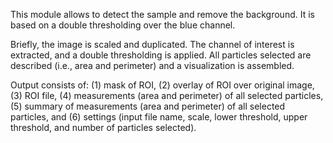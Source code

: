 This module allows to detect the sample and remove the background. It is based on a double thresholding over the blue channel.

Briefly, the image is scaled and duplicated. The channel of interest is extracted, and a double thresholding is applied. All particles selected are described (i.e., area and perimeter) and a visualization is assembled.

Output consists of: (1) mask of ROI, (2) overlay of ROI over original image, (3) ROI file, (4) measurements (area and perimeter) of all selected particles, (5) summary of measurements (area and perimeter) of all selected particles, and (6) settings (input file name, scale, lower threshold, upper threshold, and number of particles selected).
